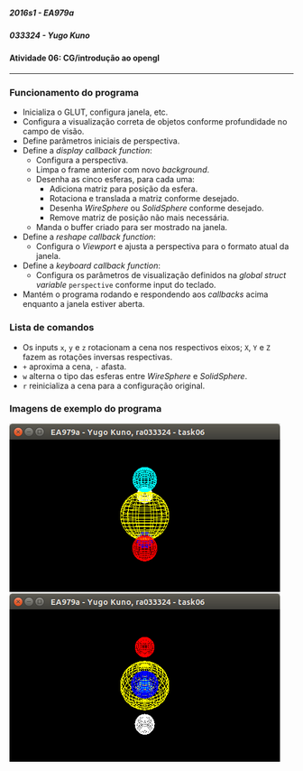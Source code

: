 ##### 2016s1 - EA979a
##### 033324 - Yugo Kuno
#### Atividade 06: CG/introdução ao opengl

---

### Funcionamento do programa

- Inicializa o GLUT, configura janela, etc.
- Configura a visualização correta de objetos conforme profundidade no campo de visão.
- Define parâmetros iniciais de perspectiva.
- Define a _display callback function_:
  - Configura a perspectiva.
  - Limpa o frame anterior com novo _background_.
  - Desenha as cinco esferas, para cada uma:
    - Adiciona matriz para posição da esfera.
    - Rotaciona e translada a matriz conforme desejado.
    - Desenha _WireSphere_ ou _SolidSphere_ conforme desejado.
    - Remove matriz de posição não mais necessária.
  - Manda o buffer criado para ser mostrado na janela.
- Define a _reshape callback function_:
  - Configura o _Viewport_ e ajusta a perspectiva para o formato atual da janela.
- Define a _keyboard callback function_:
  - Configura os parâmetros de visualização definidos na _global struct variable_ `perspective` conforme input do teclado.
- Mantém o programa rodando e respondendo aos _callbacks_ acima enquanto a janela estiver aberta.



### Lista de comandos

- Os inputs `x`, `y` e `z` rotacionam a cena nos respectivos eixos; `X`, `Y` e `Z` fazem as rotações inversas respectivas.
- `+` aproxima a cena, `-` afasta.
- `w` alterna o tipo das esferas entre _WireSphere_ e _SolidSphere_.
- `r` reinicializa a cena para a configuração original.



### Imagens de exemplo do programa

![00.png](imgs/00.png) ![01.png](imgs/01.png)
